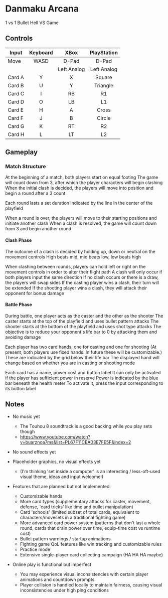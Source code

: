 # Danmaku Arcana

1 vs 1 Bullet Hell VS Game

## Controls

|   Input   |   Keyboard   |    XBox        |   PlayStation |
|-----------|:------------:|:--------------:|:-------------:|
|   Move    |   WASD       |    D-Pad       |   D-Pad       |
|           |              |    Left Analog |   Left Analog |
|   Card A  |   Y          |    X           |   Square      |
|   Card B  |   U          |    Y           |   Triangle    |
|   Card C  |   I          |    RB          |   R1          |
|   Card D  |   O          |    LB          |   L1          |
|   Card E  |   H          |    A           |   Cross       |
|   Card F  |   J          |    B           |   Circle      |
|   Card G  |   K          |    RT          |   R2          |
|   Card H  |   L          |    LT          |   L2          |

## Gameplay

### Match Structure

At the beginning of a match, both players start on equal footing
The game will count down from 3, after which the player characters will begin clashing
When the initial clash is decided, the players will move into position and begin a round after a 3 count

Each round lasts a set duration indicated by the line in the center of the playfield

When a round is over, the players will move to their starting positions and initiate another clash
When a clash is resolved, the game will count down from 3 and begin another round

#### Clash Phase

The outcome of a clash is decided by holding up, down or neutral on the movement controls
High beats mid, mid beats low, low beats high

When clashing between rounds, players can hold left or right on the movement controls in order to alter their flight path
A clash will only occur if both players input the same direction
If no clash occurs or there is a draw, the players will swap sides
If the casting player wins a clash, their turn will be extended
If the shooting player wins a clash, they will attack their opponent for bonus damage

#### Battle Phase

During battle, one player acts as the caster and the other as the shooter
The caster starts at the top of the playfield and uses bullet pattern attacks
The shooter starts at the bottom of the playfield and uses shot type attacks
The objective is to reduce your opponent's life bar to 0 by attacking them and avoiding damage

Each player has two card hands, one for casting and one for shooting
(At present, both players use fixed hands. In future these will be customizable.)
These are indicated by the grid below their life bar
The displayed hand will change based on whether you are in casting or shooting mode

Each card has a name, power cost and button label
It can only be activated if the player has sufficient power in reserve
Power is indicated by the blue bar beneath the health meter
To activate it, press the input corresponding to its button label

## Notes

* No music yet
  * The Touhou 8 soundtrack is a good backing while you play sets though
  * https://www.youtube.com/watch?v=buarznoa7ms&list=PL67F11CEA03E7FE5F&index=2
* No sound effects yet
* Placeholder graphics, no visual effects yet
  * (I'm thinking 'set inside a computer' is an interesting / less-oft-used visual theme, ideas and input welcome!)

* Features that are planned but not implemented:
  * Customizable hands
  * More card types (supplementary attacks for caster, movement, defense, 'card tricks' like time and bullet manipulation)
  * Card 'schools' (limited subset of total cards, equivalent to characters/movesets in a traditional fighting game)
  * More advanced card power system (patterns that don't last a whole round, cards that drain power over time, equip-time cost vs runtime cost)
  * Bullet pattern warnings / startup animations
  * Fighting game QoL features like win tracking and customizable rules
  * Practice mode
  * Extensive single-player card collecting campaign (HA HA HA maybe)

* Online play is functional but imperfect
  * You may experience visual inconsistencies with certain player animations and countdown prompts
  * Player collision is handled locally to maintain fairness, causing visual inconsistencies under high ping conditions